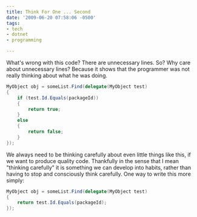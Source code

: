 ```yaml
---
title: Think For One ... Second
date: '2009-06-20 07:58:06 -0500'
tags:
- tech
- dotnet
- programming

---
```


What's wrong with this code? There are unnecessary lines. So? Why care about
unnecessary lines? Because it shows that the programmer was not really thinking
about what he was doing.

```csharp
MyObject obj = someList.Find(delegate(MyObject test)
{
    if (test.Id.Equals(packageId))
    {
        return true;
    }
    else
    {
        return false;
    }
});
```

<!-- truncate -->

We always need to be thinking carefully about even little things like this, if
we want to produce quality code. Thankfully in the sense that I mean "thinking
carefully" it is something we can develop into habits, rather than having to
stop and consciously think carefully. One way to write this more simply:

```csharp
MyObject obj = someList.Find(delegate(MyObject test)
{
    return test.Id.Equals(packageId);
});
```
